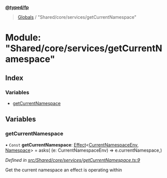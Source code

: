 **[@typed/fp](../README.md)**

> [Globals](../globals.md) / "Shared/core/services/getCurrentNamespace"

# Module: "Shared/core/services/getCurrentNamespace"

## Index

### Variables

* [getCurrentNamespace](_shared_core_services_getcurrentnamespace_.md#getcurrentnamespace)

## Variables

### getCurrentNamespace

• `Const` **getCurrentNamespace**: [Effect](_effect_effect_.effect.md)\<[CurrentNamespaceEnv](../interfaces/_shared_core_services_currentnamespaceenv_.currentnamespaceenv.md), [Namespace](_shared_core_model_namespace_.namespace.md)> = asks( (e: CurrentNamespaceEnv) => e.currentNamespace,)

*Defined in [src/Shared/core/services/getCurrentNamespace.ts:9](https://github.com/TylorS/typed-fp/blob/6ccb290/src/Shared/core/services/getCurrentNamespace.ts#L9)*

Get the current namespace an effect is operating within
